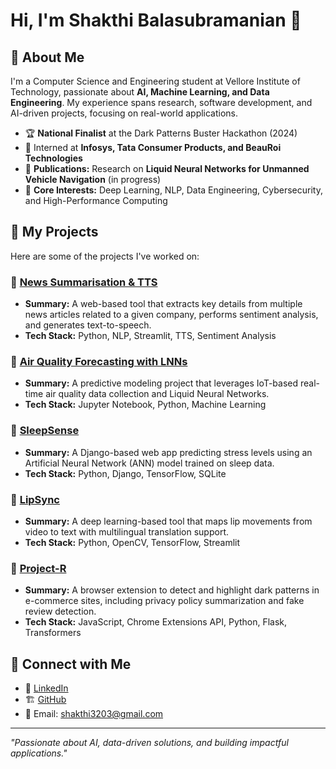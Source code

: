 # Hi, I'm Shakthi Balasubramanian 👋

## 🚀 About Me
I'm a Computer Science and Engineering student at Vellore Institute of Technology, passionate about **AI, Machine Learning, and Data Engineering**. My experience spans research, software development, and AI-driven projects, focusing on real-world applications.

- 🏆 **National Finalist** at the Dark Patterns Buster Hackathon (2024)
- 🏢 Interned at **Infosys, Tata Consumer Products, and BeauRoi Technologies**
- 📜 **Publications:** Research on **Liquid Neural Networks for Unmanned Vehicle Navigation** (in progress)
- 🎯 **Core Interests:** Deep Learning, NLP, Data Engineering, Cybersecurity, and High-Performance Computing

## 📂 My Projects
Here are some of the projects I've worked on:

### 🔹 [News Summarisation & TTS](https://github.com/Shakthi/news-summarise-tts)
- **Summary:** A web-based tool that extracts key details from multiple news articles related to a given company, performs sentiment analysis, and generates text-to-speech.
- **Tech Stack:** Python, NLP, Streamlit, TTS, Sentiment Analysis

### 🔹 [Air Quality Forecasting with LNNs](https://github.com/Shakthi/AirQ-Forecast-LNN)
- **Summary:** A predictive modeling project that leverages IoT-based real-time air quality data collection and Liquid Neural Networks.
- **Tech Stack:** Jupyter Notebook, Python, Machine Learning

### 🔹 [SleepSense](https://github.com/Shakthi/SleepSense)
- **Summary:** A Django-based web app predicting stress levels using an Artificial Neural Network (ANN) model trained on sleep data.
- **Tech Stack:** Python, Django, TensorFlow, SQLite

### 🔹 [LipSync](https://github.com/Shakthi/LipSync)
- **Summary:** A deep learning-based tool that maps lip movements from video to text with multilingual translation support.
- **Tech Stack:** Python, OpenCV, TensorFlow, Streamlit

### 🔹 [Project-R](https://github.com/Shakthi/Project-R)
- **Summary:** A browser extension to detect and highlight dark patterns in e-commerce sites, including privacy policy summarization and fake review detection.
- **Tech Stack:** JavaScript, Chrome Extensions API, Python, Flask, Transformers

## 🔗 Connect with Me
- 💼 [LinkedIn](https://linkedin.com/in/shakthi-bala-757266202)
- 🏗️ [GitHub](https://github.com/Shakthi)
- 📧 Email: shakthi3203@gmail.com

---

_"Passionate about AI, data-driven solutions, and building impactful applications."_
